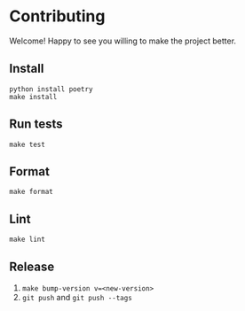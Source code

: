 # Contributing

Welcome! Happy to see you willing to make the project better.

## Install

```
python install poetry
make install
```

## Run tests

```
make test
```

## Format

```
make format
```

## Lint

```
make lint
```

## Release

1. `make bump-version v=<new-version>`
1. `git push` and `git push --tags`
